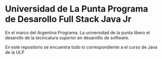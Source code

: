 # Universidad de La Punta Programa de Desarollo Full Stack Java Jr
En el marco del Argentina Programa. La universidad de la punta libero el desarollo de la tecnicatura superior en desarolllo de software.

En este repositorio se encuentra todo lo correspondiente a el curso de Java de la ULP
